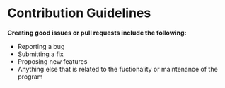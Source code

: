  # Contribution Guidelines

**Creating good issues or pull requests include the following:**
- Reporting a bug
- Submitting a fix
- Proposing new features
- Anything else that is related to the fuctionality or maintenance of the program


